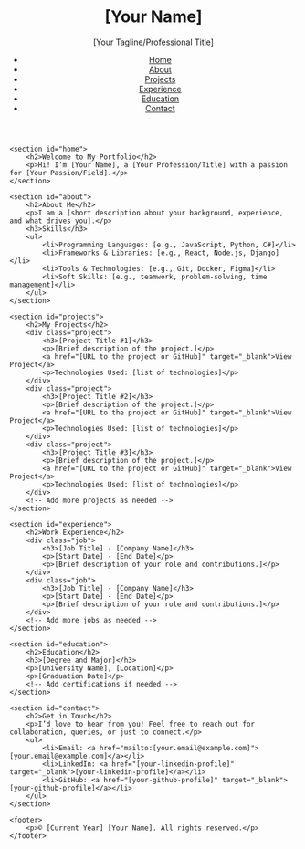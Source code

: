 <!DOCTYPE html>
<html lang="en">

<head>
    <meta charset="UTF-8">
    <meta name="viewport" content="width=device-width, initial-scale=1.0">
    <title>[Your Name] - Portfolio</title>
    <link rel="stylesheet" href="styles.css">
    <link rel="icon" href="favicon.ico" type="image/x-icon">
</head>

<body>
    <header>
        <h1>[Your Name]</h1>
        <p>[Your Tagline/Professional Title]</p>
        <nav>
            <ul>
                <li><a href="#home">Home</a></li>
                <li><a href="#about">About</a></li>
                <li><a href="#projects">Projects</a></li>
                <li><a href="#experience">Experience</a></li>
                <li><a href="#education">Education</a></li>
                <li><a href="#contact">Contact</a></li>
            </ul>
        </nav>
    </header>

    <section id="home">
        <h2>Welcome to My Portfolio</h2>
        <p>Hi! I’m [Your Name], a [Your Profession/Title] with a passion for [Your Passion/Field].</p>
    </section>

    <section id="about">
        <h2>About Me</h2>
        <p>I am a [short description about your background, experience, and what drives you].</p>
        <h3>Skills</h3>
        <ul>
            <li>Programming Languages: [e.g., JavaScript, Python, C#]</li>
            <li>Frameworks & Libraries: [e.g., React, Node.js, Django]</li>
            <li>Tools & Technologies: [e.g., Git, Docker, Figma]</li>
            <li>Soft Skills: [e.g., teamwork, problem-solving, time management]</li>
        </ul>
    </section>

    <section id="projects">
        <h2>My Projects</h2>
        <div class="project">
            <h3>[Project Title #1]</h3>
            <p>[Brief description of the project.]</p>
            <a href="[URL to the project or GitHub]" target="_blank">View Project</a>
            <p>Technologies Used: [list of technologies]</p>
        </div>
        <div class="project">
            <h3>[Project Title #2]</h3>
            <p>[Brief description of the project.]</p>
            <a href="[URL to the project or GitHub]" target="_blank">View Project</a>
            <p>Technologies Used: [list of technologies]</p>
        </div>
        <div class="project">
            <h3>[Project Title #3]</h3>
            <p>[Brief description of the project.]</p>
            <a href="[URL to the project or GitHub]" target="_blank">View Project</a>
            <p>Technologies Used: [list of technologies]</p>
        </div>
        <!-- Add more projects as needed -->
    </section>

    <section id="experience">
        <h2>Work Experience</h2>
        <div class="job">
            <h3>[Job Title] - [Company Name]</h3>
            <p>[Start Date] - [End Date]</p>
            <p>[Brief description of your role and contributions.]</p>
        </div>
        <div class="job">
            <h3>[Job Title] - [Company Name]</h3>
            <p>[Start Date] - [End Date]</p>
            <p>[Brief description of your role and contributions.]</p>
        </div>
        <!-- Add more jobs as needed -->
    </section>

    <section id="education">
        <h2>Education</h2>
        <h3>[Degree and Major]</h3>
        <p>[University Name], [Location]</p>
        <p>[Graduation Date]</p>
        <!-- Add certifications if needed -->
    </section>

    <section id="contact">
        <h2>Get in Touch</h2>
        <p>I’d love to hear from you! Feel free to reach out for collaboration, queries, or just to connect.</p>
        <ul>
            <li>Email: <a href="mailto:[your.email@example.com]">[your.email@example.com]</a></li>
            <li>LinkedIn: <a href="[your-linkedin-profile]" target="_blank">[your-linkedin-profile]</a></li>
            <li>GitHub: <a href="[your-github-profile]" target="_blank">[your-github-profile]</a></li>
        </ul>
    </section>

    <footer>
        <p>© [Current Year] [Your Name]. All rights reserved.</p>
    </footer>
</body>

</html>
